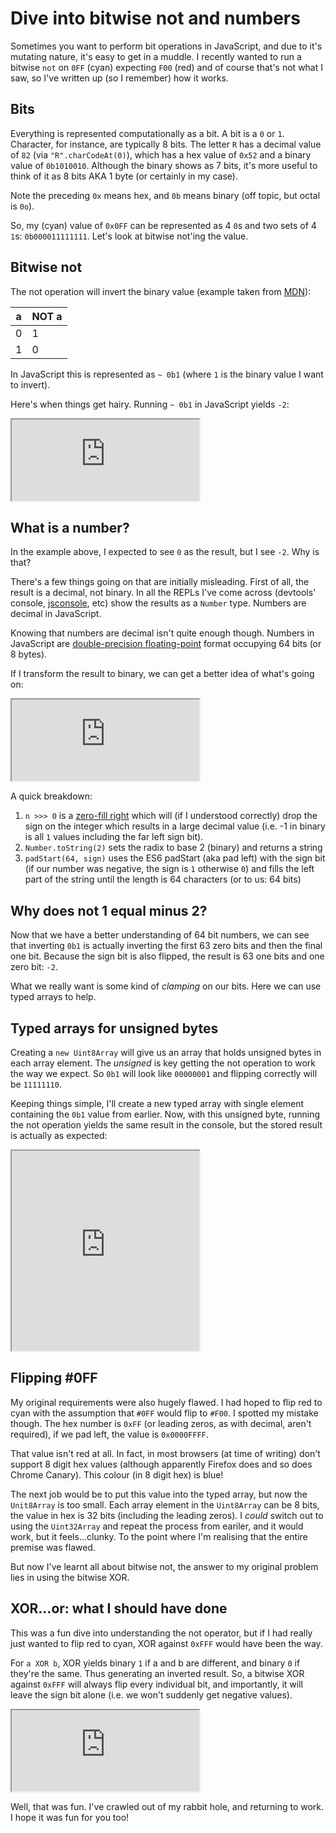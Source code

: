# Dive into bitwise not and numbers

Sometimes you want to perform bit operations in JavaScript, and due to it's mutating nature, it's easy to get in a muddle. I recently wanted to run a bitwise `not` on `0FF` (cyan) expecting `F00` (red) and of course that's not what I saw, so I've written up (so I remember) how it works.

<!--more-->

## Bits

Everything is represented computationally as a bit. A bit is a `0` or `1`. Character, for instance, are typically 8 bits. The letter `R` has a decimal value of `82` (via `"R".charCodeAt(0)`), which has a hex value of `0x52` and a binary value of `0b1010010`. Although the binary shows as 7 bits, it's more useful to think of it as 8 bits AKA 1 byte (or certainly in my case).

Note the preceding `0x` means hex, and `0b` means binary (off topic, but octal is `0o`).

So, my (cyan) value of `0x0FF` can be represented as 4 `0`s and two sets of 4 `1`s: `0b000011111111`. Let's look at bitwise not'ing the value.

## Bitwise not

The not operation will invert the binary value (example taken from [MDN](https://developer.mozilla.org/en/docs/Web/JavaScript/Reference/Operators/Bitwise_Operators#Bitwise_NOT)):

|a|NOT a|
|-|-|
|0|1|
|1|0|

In JavaScript this is represented as `~ 0b1` (where `1` is the binary value I want to invert).

Here's when things get hairy. Running `~ 0b1` in JavaScript yields `-2`:

<iframe src="https://jsconsole.com/?~0b1" class="jsconsole" height="130" border=0></iframe>

## What is a number?

In the example above, I expected to see `0` as the result, but I see `-2`. Why is that?

There's a few things going on that are initially misleading. First of all, the result is a decimal, not binary. In all the REPLs I've come across (devtools' console, [jsconsole](https://jsconsole.com), etc) show the results as a `Number` type. Numbers are decimal in JavaScript.

Knowing that numbers are decimal isn't quite enough though. Numbers in JavaScript are [double-precision floating-point](https://en.m.wikipedia.org/wiki/Double-precision_floating-point_format) format occupying 64 bits (or 8 bytes).

If I transform the result to binary, we can get a better idea of what's going on:

<iframe src="https://jsconsole.com/?n%20%3D%20-2%3B%20sign%20%3D%20n%20%3C%200%20%3F%201%20%3A%200%3B%20%28n%20%3E%3E%3E%200%29.toString%282%29.padStart%2864%2C%20sign%29" class="jsconsole" height="130" border=0></iframe>

A quick breakdown:

1. `n >>> 0` is a [zero-fill right](https://developer.mozilla.org/en/docs/Web/JavaScript/Reference/Operators/Bitwise_Operators#Unsigned_right_shift) which will (if I understood correctly) drop the sign on the integer which results in a large decimal value (i.e. -1 in binary is all `1` values including the far left sign bit).
2. `Number.toString(2)` sets the radix to base 2 (binary) and returns a string
3. `padStart(64, sign)` uses the ES6 padStart (aka pad left) with the sign bit (if our number was negative, the sign is `1` otherwise `0`) and fills the left part of the string until the length is 64 characters (or to us: 64 bits)

## Why does not 1 equal minus 2?

Now that we have a better understanding of 64 bit numbers, we can see that inverting `0b1` is actually inverting the first 63 zero bits and then the final one bit. Because the sign bit is also flipped, the result is 63 one bits and one zero bit: `-2`.

What we really want is some kind of _clamping_ on our bits. Here we can use typed arrays to help.

## Typed arrays for unsigned bytes

Creating a `new Uint8Array` will give us an array that holds unsigned bytes in each array element. The _unsigned_ is key getting the not operation to work the way we expect. So `0b1` will look like `00000001` and flipping correctly will be `11111110`.

Keeping things simple, I'll create a new typed array with single element containing the `0b1` value from earlier. Now, with this unsigned byte, running the not operation yields the same result in the console, but the stored result is actually as expected:

<iframe class="jsconsole" height="320" src="https://jsconsole.com/?a%20%3D%20new%20Uint8Array%28%5B0b1%5D%29%3B%0Aconsole.log%28a%5B0%5D.toString%282%29.padStart%288%2C%200%29%29%3B%0Aconsole.log%28a%5B0%5D%20%3D%20~a%5B0%5D%29%3B%0Aconsole.log%28a%5B0%5D.toString%282%29.padStart%288%2C%200%29%29%3B"></iframe>

## Flipping #0FF

My original requirements were also hugely flawed. I had hoped to flip red to cyan with the assumption that `#0FF` would flip to `#F00`. I spotted my mistake though. The hex number is `0xFF` (or leading zeros, as with decimal, aren't required), if we pad left, the value is `0x0000FFFF`.

That value isn't red at all. In fact, in most browsers (at time of writing) don't support 8 digit hex values (although apparently Firefox does and so does Chrome Canary). This colour (in 8 digit hex) is blue!

The next job would be to put this value into the typed array, but now the `Unit8Array` is too small. Each array element in the `Uint8Array` can be 8 bits, the value in hex is 32 bits (including the leading zeros). I _could_ switch out to using the `Uint32Array` and repeat the process from eariler, and it would work, but it feels…clunky. To the point where I'm realising that the entire premise was flawed.

But now I've learnt all about bitwise not, the answer to my original problem lies in using the bitwise XOR.

## XOR…or: what I should have done

This was a fun dive into understanding the not operator, but if I had really just wanted to flip red to cyan, XOR against `0xFFF` would have been the way.

For `a XOR b`, XOR yields binary `1` if a and b are different, and binary `0` if they're the same. Thus generating an inverted result. So, a bitwise XOR against `0xFFF` will always flip every individual bit, and importantly, it will leave the sign bit alone (i.e. we won't suddenly get negative values).

<iframe src="https://jsconsole.com/?%280x0FF%20%5E%200xFFF%29.toString%2816%29.padStart%283%2C%20%270%27%29" height="130" class="jsconsole"></iframe>

Well, that was fun. I've crawled out of my rabbit hole, and returning to work. I hope it was fun for you too!
